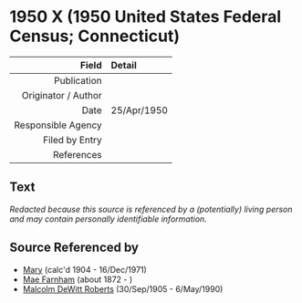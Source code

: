 ﻿---
layout: page
permalink: /sources/s8703207
---

# 1950 X (1950 United States Federal Census; Connecticut)

Field | Detail
---:|:---
Publication | 
Originator / Author | 
Date | 25/Apr/1950
Responsible Agency | 
Filed by Entry | 
References | 

## Text

_Redacted because this source is referenced by a (potentially) living person and may contain personally identifiable information._

## Source Referenced by

* [Mary](../people/@99819804@-mary-b1904-d1971-12-16.md) (calc'd 1904 - 16/Dec/1971)
* [Mae Farnham](../people/@53003230@-mae-farnham-b1872-d.md) (about 1872 - )
* [Malcolm DeWitt Roberts](../people/@21721539@-malcolm-dewitt-roberts-b1905-9-30-d1990-5-6.md) (30/Sep/1905 - 6/May/1990)

